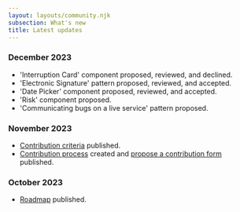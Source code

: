 ```yaml
---
layout: layouts/community.njk
subsection: What's new
title: Latest updates
---
```


### December 2023

- 'Interruption Card' component proposed, reviewed, and declined.
- 'Electronic Signature' pattern proposed, reviewed, and accepted.
- 'Date Picker' component proposed, reviewed, and accepted.
- 'Risk' component proposed.
- 'Communicating bugs on a live service' pattern proposed.

### November 2023

- [Contribution criteria](/community/criteria) published.
- [Contribution process](/community/contribute) created and [propose a contribution form](https://forms.gle/Hp56F9mYxz8Mh4BZ8) published.

### October 2023

- [Roadmap](/community/roadmap) published.
